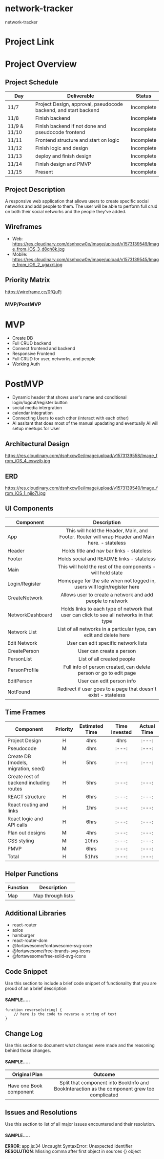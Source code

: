 # network-tracker
network-tracker

# Project Link

# Project Overview

## Project Schedule

|  Day | Deliverable | Status
|---|---| ---|
| 11/7 | Project Design, approval, pseudocode backend, and start backend | Incomplete
| 11/8 | Finish backend | Incomplete
| 11/9 & 11/10 | Finish backend if not done and pseudocode frontend  | Incomplete
| 11/11 | Frontend structure and start on logic | Incomplete
| 11/12 | Finish logic and design | Incomplete
| 11/13 | deploy and finish design | Incomplete
| 11/14 | Finish design and PMVP | Incomplete
| 11/15 | Present | Incomplete

## Project Description

A responsive web application that allows users to create specific social networks and add people to them. The user will be able to perform full crud on both their social networks and the people they've added. 

## Wireframes

- Web: https://res.cloudinary.com/dsnhxcw0e/image/upload/v1573139549/Image_from_iOS_3_d8qh8k.jpg
- Mobile: https://res.cloudinary.com/dsnhxcw0e/image/upload/v1573139545/Image_from_iOS_2_ugaxrt.jpg

## Priority Matrix

https://wireframe.cc/0fQuPj

### MVP/PostMVP

# MVP 
- Create DB
- Full CRUD backend
- Connect frontend and backend
- Responsive Frontend
- Full CRUD for user, networks, and people
- Working Auth 

# PostMVP 
- Dynamic header that shows user's name and conditional login/logout/register button
- social media intergration
- calendar integration
- Connecting Users to each other (interact with each other)
- AI assitant that does most of the manual upadating and eventually AI will setup meetups for User

## Architectural Design

https://res.cloudinary.com/dsnhxcw0e/image/upload/v1573139558/Image_from_iOS_4_eswzib.jpg

## ERD

https://res.cloudinary.com/dsnhxcw0e/image/upload/v1573139540/Image_from_iOS_1_njio7l.jpg

## UI Components

| Component | Description | 
| --- | :---: |  
| App | This will hold the Header, Main, and Footer. Router will wrap Header and Main here. - stateless |
| Header | Holds title and nav bar links - stateless | 
| Footer | Holds social and README links - stateless  | 
| Main | This will hold the rest of the components - will hold state |
| Login/Register | Homepage for the site when not logged in, users will login/register here|
| CreateNetwork | Allows user to create a network and add people to network |
| NetworkDashboard| Holds links to each type of network that user can click to see all networks in that type |
| Network List | List of all networks in a particular type, can edit and delete here |
| Edit Network | User can edit specific network lists |
| CreatePerson | User can create a person |
| PersonList | List of all created people |
| PersonProfile | Full info of person created, can delete person or go to edit page |
| EditPerson | User can edit person info  |
| NotFound | Redirect if user goes to a page that doesn't exist - stateless |


## Time Frames

| Component | Priority | Estimated Time | Time Invested | Actual Time |
| --- | :---: |  :---: | :---: | :---: |
| Project Design | H | 4hrs| 4hrs | :---: |
| Pseudocode | M | 4hrs| :---: | :---: |
| Create DB (models, migration, seed) | H | 5hrs | :---: | :---: |
| Create rest of backend including routes | H | 5hrs| :---: | :---: |
| REACT structure | H | 6hrs| :---: | :---: |
| React routing and links | H | 1hrs| :---: | :---: |
| React logic and API calls | H | 6hrs| :---: | :---: |
| Plan out designs | M | 4hrs| :---: | :---: |
| CSS styling | M | 10hrs| :---: | :---: |
| PMVP | M | 6hrs| :---: | :---: |
| Total | H | 51hrs| :---: | :---: |


## Helper Functions

| Function | Description | 
| --- | :---: |  
| Map | Map through lists | 

## Additional Libraries
- react-router
- axios
- hamburger
- react-router-dom
- @fortawesome/fontawesome-svg-core
- @fortawesome/free-brands-svg-icons
- @fortawesome/free-solid-svg-icons


## Code Snippet

Use this section to include a brief code snippet of functionality that you are proud of an a brief description  

#### SAMPLE.....
```
function reverse(string) {
	// here is the code to reverse a string of text
}
```

## Change Log
 Use this section to document what changes were made and the reasoning behind those changes.  

#### SAMPLE.....
| Original Plan | Outcome | 
| --- | :---: |  
| Have one Book component | Split that component into BookInfo and BookInteraction as the component grew too complicated | 

## Issues and Resolutions
 Use this section to list of all major issues encountered and their resolution.

#### SAMPLE.....
**ERROR**: app.js:34 Uncaught SyntaxError: Unexpected identifier                                
**RESOLUTION**: Missing comma after first object in sources {} object
